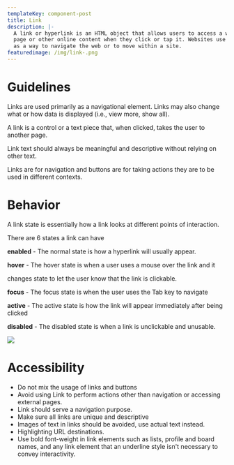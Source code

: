 ```yaml
---
templateKey: component-post
title: Link
description: |-
  A link or hyperlink is an HTML object that allows users to access a web
  page or other online content when they click or tap it. Websites use links
  as a way to navigate the web or to move within a site.
featuredimage: /img/link-.png
---
```

# **Guidelines**

Links are used primarily as a navigational element. Links may also change what or how data is displayed (i.e., view more, show all).

A link is a control or a text piece that, when clicked, takes the user to another page.

Link text should always be meaningful and descriptive without relying on other text.

Links are for navigation and buttons are for taking actions they are to be used in different contexts.

# **Behavior**

A link state is essentially how a link looks at different points of interaction.

There are 6 states a link can have

**enabled** - The normal state is how a hyperlink will usually appear.

**hover** - The hover state is when a user uses a mouse over the link and it

changes state to let the user know that the link is clickable.

**focus** - The focus state is when the user uses the Tab key to navigate

**active** - The active state is how the link will appear immediately after being
clicked

**disabled** - The disabled state is when a link is unclickable and unusable.

![](/img/link-states.png)

# **Accessibility**

* Do not mix the usage of links and buttons
* Avoid using Link to perform actions other than navigation or accessing external pages. 
* Link should serve a navigation purpose.
* Make sure all links are unique and descriptive
* Images of text in links should be avoided, use actual text instead.
* Highlighting URL destinations.
* Use bold font-weight in link elements such as lists, profile and board names, and any link element that an underline style isn't necessary to convey interactivity.